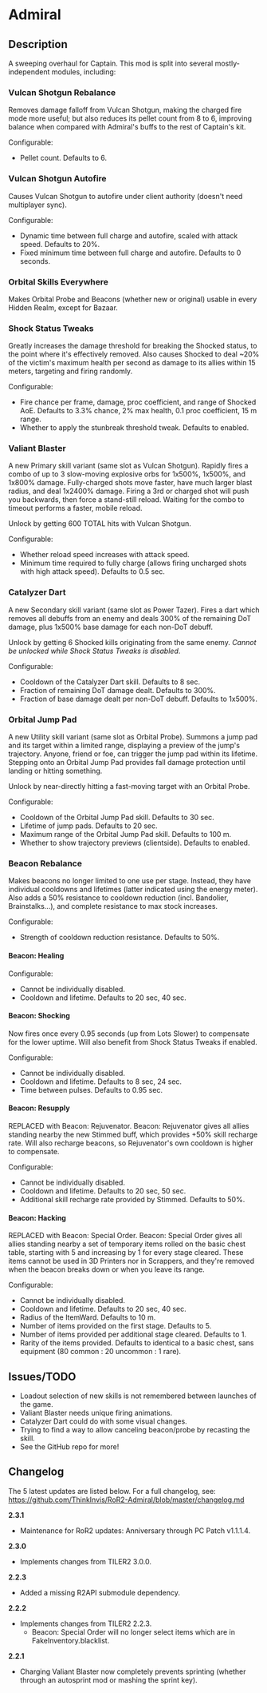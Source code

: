 # Admiral

## Description

A sweeping overhaul for Captain. This mod is split into several mostly-independent modules, including:

### Vulcan Shotgun Rebalance

Removes damage falloff from Vulcan Shotgun, making the charged fire mode more useful; but also reduces its pellet count from 8 to 6, improving balance when compared with Admiral's buffs to the rest of Captain's kit.

Configurable:
- Pellet count. Defaults to 6.

### Vulcan Shotgun Autofire

Causes Vulcan Shotgun to autofire under client authority (doesn't need multiplayer sync).

Configurable:
- Dynamic time between full charge and autofire, scaled with attack speed. Defaults to 20%.
- Fixed minimum time between full charge and autofire. Defaults to 0 seconds.

### Orbital Skills Everywhere

Makes Orbital Probe and Beacons (whether new or original) usable in every Hidden Realm, except for Bazaar.

### Shock Status Tweaks

Greatly increases the damage threshold for breaking the Shocked status, to the point where it's effectively removed. Also causes Shocked to deal ~20% of the victim's maximum health per second as damage to its allies within 15 meters, targeting and firing randomly.

Configurable:
- Fire chance per frame, damage, proc coefficient, and range of Shocked AoE. Defaults to 3.3% chance, 2% max health, 0.1 proc coefficient, 15 m range.
- Whether to apply the stunbreak threshold tweak. Defaults to enabled.

### Valiant Blaster

A new Primary skill variant (same slot as Vulcan Shotgun). Rapidly fires a combo of up to 3 slow-moving explosive orbs for 1x500%, 1x500%, and 1x800% damage. Fully-charged shots move faster, have much larger blast radius, and deal 1x2400% damage. Firing a 3rd or charged shot will push you backwards, then force a stand-still reload. Waiting for the combo to timeout performs a faster, mobile reload.

Unlock by getting 600 TOTAL hits with Vulcan Shotgun.

Configurable:
- Whether reload speed increases with attack speed.
- Minimum time required to fully charge (allows firing uncharged shots with high attack speed). Defaults to 0.5 sec.

### Catalyzer Dart

A new Secondary skill variant (same slot as Power Tazer). Fires a dart which removes all debuffs from an enemy and deals 300% of the remaining DoT damage, plus 1x500% base damage for each non-DoT debuff.

Unlock by getting 6 Shocked kills originating from the same enemy. *Cannot be unlocked while Shock Status Tweaks is disabled*.

Configurable:
- Cooldown of the Catalyzer Dart skill. Defaults to 8 sec.
- Fraction of remaining DoT damage dealt. Defaults to 300%.
- Fraction of base damage dealt per non-DoT debuff. Defaults to 1x500%.

### Orbital Jump Pad

A new Utility skill variant (same slot as Orbital Probe). Summons a jump pad and its target within a limited range, displaying a preview of the jump's trajectory. Anyone, friend or foe, can trigger the jump pad within its lifetime. Stepping onto an Orbital Jump Pad provides fall damage protection until landing or hitting something.

Unlock by near-directly hitting a fast-moving target with an Orbital Probe.

Configurable:
- Cooldown of the Orbital Jump Pad skill. Defaults to 30 sec.
- Lifetime of jump pads. Defaults to 20 sec.
- Maximum range of the Orbital Jump Pad skill. Defaults to 100 m.
- Whether to show trajectory previews (clientside). Defaults to enabled.

### Beacon Rebalance

Makes beacons no longer limited to one use per stage. Instead, they have individual cooldowns and lifetimes (latter indicated using the energy meter). Also adds a 50% resistance to cooldown reduction (incl. Bandolier, Brainstalks...), and complete resistance to max stock increases.

Configurable:
- Strength of cooldown reduction resistance. Defaults to 50%.

#### Beacon: Healing

Configurable:
- Cannot be individually disabled.
- Cooldown and lifetime. Defaults to 20 sec, 40 sec.

#### Beacon: Shocking

Now fires once every 0.95 seconds (up from Lots Slower) to compensate for the lower uptime. Will also benefit from Shock Status Tweaks if enabled.

Configurable:
- Cannot be individually disabled.
- Cooldown and lifetime. Defaults to 8 sec, 24 sec.
- Time between pulses. Defaults to 0.95 sec.

#### Beacon: Resupply

REPLACED with Beacon: Rejuvenator. Beacon: Rejuvenator gives all allies standing nearby the new Stimmed buff, which provides +50% skill recharge rate. Will also recharge beacons, so Rejuvenator's own cooldown is higher to compensate.

Configurable:
- Cannot be individually disabled.
- Cooldown and lifetime. Defaults to 20 sec, 50 sec.
- Additional skill recharge rate provided by Stimmed. Defaults to 50%.

#### Beacon: Hacking

REPLACED with Beacon: Special Order. Beacon: Special Order gives all allies standing nearby a set of temporary items rolled on the basic chest table, starting with 5 and increasing by 1 for every stage cleared. These items cannot be used in 3D Printers nor in Scrappers, and they're removed when the beacon breaks down or when you leave its range.

Configurable:
- Cannot be individually disabled.
- Cooldown and lifetime. Defaults to 20 sec, 40 sec.
- Radius of the ItemWard. Defaults to 10 m.
- Number of items provided on the first stage. Defaults to 5.
- Number of items provided per additional stage cleared. Defaults to 1.
- Rarity of the items provided. Defaults to identical to a basic chest, sans equipment (80 common : 20 uncommon : 1 rare).

## Issues/TODO

- Loadout selection of new skills is not remembered between launches of the game.
- Valiant Blaster needs unique firing animations.
- Catalyzer Dart could do with some visual changes.
- Trying to find a way to allow canceling beacon/probe by recasting the skill.
- See the GitHub repo for more!

## Changelog

The 5 latest updates are listed below. For a full changelog, see: https://github.com/ThinkInvis/RoR2-Admiral/blob/master/changelog.md

**2.3.1**

- Maintenance for RoR2 updates: Anniversary through PC Patch v1.1.1.4.

**2.3.0**

- Implements changes from TILER2 3.0.0.

**2.2.3**

- Added a missing R2API submodule dependency.

**2.2.2**

- Implements changes from TILER2 2.2.3.
	- Beacon: Special Order will no longer select items which are in FakeInventory.blacklist.

**2.2.1**

- Charging Valiant Blaster now completely prevents sprinting (whether through an autosprint mod or mashing the sprint key).